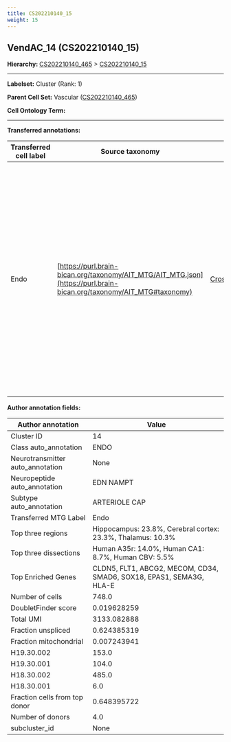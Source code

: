```yaml
---
title: CS202210140_15
weight: 15
---
```

## VendAC_14 (CS202210140_15)
<b>Hierarchy: </b>
[CS202210140_465](https://purl.brain-bican.org/taxonomy/CS202210140#CS202210140_465) >
[CS202210140_15](https://purl.brain-bican.org/taxonomy/CS202210140#CS202210140_15)

---


**Labelset:** Cluster (Rank: 1)

**Parent Cell Set:** Vascular ([CS202210140_465](https://purl.brain-bican.org/taxonomy/CS202210140#CS202210140_465))



**Cell Ontology Term:** 

[MARKER GENES.]: #


---

[TRANSFERRED ANNOTATIONS.]: #


**Transferred annotations:**

| Transferred cell label | Source taxonomy | Source node accession | Algorithm name | Comment |
|------------------------|-----------------|-----------------------|----------------|---------|
|Endo|[https://purl.brain-bican.org/taxonomy/AIT_MTG/AIT_MTG.json](https://purl.brain-bican.org/taxonomy/AIT_MTG#taxonomy)|[CrossArea_subclass:48e48631ba](https://purl.brain-bican.org/taxonomy/AIT_MTG#CrossArea_subclass_48e48631ba)||We performed PCA (50 components) on our full dataset, trained a random forest classifier (scikit-learn, class_ weight=‘balanced’, max_depth=50) on the MTG labels, and then predicted labels for all cells. We labeled each cluster with the mode of its constituent cells if two conditions were met: more than 0.8 of predicted labels matched the mode, and the mean probability of these pre- dictions was greater than 0.8.|

[AUTHOR ANNOTATION FIELDS.]: #


**Author annotation fields:**

| Author annotation | Value |
|-------------------|-------|
|Cluster ID|14|
|Class auto_annotation|ENDO|
|Neurotransmitter auto_annotation|None|
|Neuropeptide auto_annotation|EDN NAMPT|
|Subtype auto_annotation|ARTERIOLE CAP|
|Transferred MTG Label|Endo|
|Top three regions|Hippocampus: 23.8%, Cerebral cortex: 23.3%, Thalamus: 10.3%|
|Top three dissections|Human A35r: 14.0%, Human CA1: 8.7%, Human CBV: 5.5%|
|Top Enriched Genes|CLDN5, FLT1, ABCG2, MECOM, CD34, SMAD6, SOX18, EPAS1, SEMA3G, HLA-E|
|Number of cells|748.0|
|DoubletFinder score|0.019628259|
|Total UMI|3133.082888|
|Fraction unspliced|0.624385319|
|Fraction mitochondrial|0.007243941|
|H19.30.002|153.0|
|H19.30.001|104.0|
|H18.30.002|485.0|
|H18.30.001|6.0|
|Fraction cells from top donor|0.648395722|
|Number of donors|4.0|
|subcluster_id|None|
